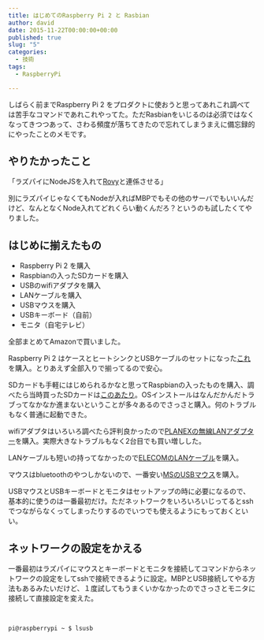 ```yaml
---
title: はじめてのRaspberry Pi 2 と Rasbian
author: david
date: 2015-11-22T00:00:00+00:00
published: true
slug: "5"
categories:
  - 技術
tags:
  - RaspberryPi

---
```

しばらく前までRaspberry Pi 2 をプロダクトに使おうと思ってあれこれ調べては苦手なコマンドであれこれやってた。ただRasbianをいじるのは必須ではなくなってきつつあって、さわる頻度が落ちてきたので忘れてしまうまえに備忘録的にやったことのメモです。

## やりたかったこと

「ラズパイにNodeJSを入れて[Rovy][1]と連係させる」

別にラズパイじゃなくてもNodeが入ればMBPでもその他のサーバでもいいんだけど、なんとなくNode入れてどれくらい動くんだろ？というのも試したくてやりました。

## はじめに揃えたもの

  * Raspberry Pi 2 を購入
  * Raspbianの入ったSDカードを購入
  * USBのwifiアダプタを購入
  * LANケーブルを購入
  * USBマウスを購入
  * USBキーボード（自前）
  * モニタ（自宅テレビ）

全部まとめてAmazonで買いました。

Raspberry Pi 2 はケースとヒートシンクとUSBケーブルのセットになった[これ][2]を購入。とりあえず全部入りで揃ってるので安心。

SDカードも手軽にはじめられるかなと思ってRaspbianの入ったものを購入、調べたら当時買ったSDカードは[このあたり][3]。OSインストールはなんだかんだトラブってなかなか進まないということが多々あるのでさっさと購入。何のトラブルもなく普通に起動できた。

wifiアダプタはいろいろ調べたら評判良かったので[PLANEXの無線LANアダプター][4]を購入。実際大きなトラブルもなく2台目でも買い増しした。

LANケーブルも短いの持ってなかったので[ELECOMのLANケーブル][5]を購入。

マウスはbluetoothのやつしかないので、一番安い[MSのUSBマウス][6]を購入。

USBマウスとUSBキーボードとモニタはセットアップの時に必要になるので、基本的に使うのは一番最初だけ。ただネットワークをいろいろいじってるとsshでつながらなくってしまったりするのでいつでも使えるようにもっておくといい。

## ネットワークの設定をかえる

一番最初はラズパイにマウスとキーボードとモニタを接続してコマンドからネットワークの設定をしてsshで接続できるように設定。MBPとUSB接続してやる方法もあるみたいだけど、１度試してもうまくいかなかったのでさっさとモニタに接続して直接設定を変えた。

&nbsp;

`pi@raspberrypi ~ $ lsusb`

 [1]: http://rovy.me
 [2]: http://www.amazon.co.jp/gp/product/B0111P3N6A?psc=1&redirect=true&ref_=oh_aui_detailpage_o07_s00
 [3]: http://www.amazon.co.jp/%E6%97%A5%E6%9C%AC%E8%AA%9E%E7%92%B0%E5%A2%83%E6%B8%88%E3%82%BB%E3%83%83%E3%83%88%E3%82%A2%E3%83%83%E3%83%97%E6%B8%88%E3%81%BF-Raspberry-OS%E3%82%A4%E3%83%B3%E3%82%B9%E3%83%88%E3%83%BC%E3%83%AB%E6%B8%88%E3%81%BF-MicroSDHC-SDSDQUAN-016G-Z4A/dp/B0137QEEZA/ref=sr_1_4?s=computers&ie=UTF8&qid=1444263208&sr=1-4&keywords=Raspberry+Pi+2+Model+B%E3%80%80SD%E3%82%AB%E3%83%BC%E3%83%89
 [4]: http://www.amazon.co.jp/gp/product/B00ESA34GA?psc=1&redirect=true&ref_=oh_aui_detailpage_o06_s00
 [5]: http://www.amazon.co.jp/gp/product/B00KA2N9Y2?psc=1&redirect=true&ref_=oh_aui_detailpage_o07_s00
 [6]: http://www.amazon.co.jp/gp/product/B004G7X2XK?psc=1&redirect=true&ref_=oh_aui_detailpage_o04_s01